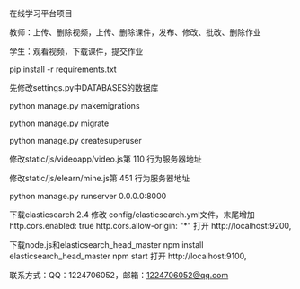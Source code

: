 在线学习平台项目

教师：上传、删除视频，上传、删除课件，发布、修改、批改、删除作业

学生：观看视频，下载课件，提交作业

pip install -r requirements.txt

先修改settings.py中DATABASES的数据库

python manage.py makemigrations

python manage.py migrate

python manage.py createsuperuser

修改static/js/videoapp/video.js第 110 行为服务器地址

修改static/js/elearn/mine.js第 451 行为服务器地址

python manage.py runserver 0.0.0.0:8000

下载elasticsearch 2.4
修改 config/elasticsearch.yml文件，末尾增加
http.cors.enabled:  true
http.cors.allow-origin:  "*"
打开 http://localhost:9200, 

下载node.js和elasticsearch_head_master
npm install elasticsearch_head_master
npm start
打开 http://localhost:9100, 

联系方式：QQ：1224706052，邮箱：1224706052@qq.com